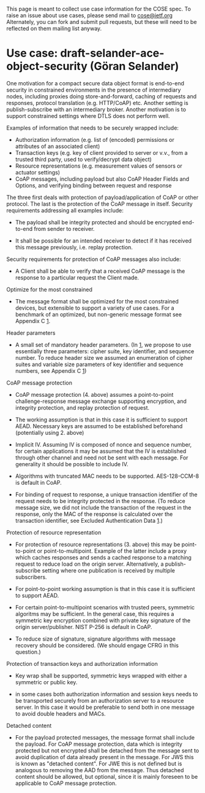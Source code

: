 This page is meant to collect use case information for the COSE spec.
To raise an issue about use cases, please send mail to [cose@ietf.org](mailto:cose@ietf.org?Subject=Use%20cases)
Alternately, you can fork and submit pull requests, but these will need to be reflected on them mailing list anyway.

# Use case: draft-selander-ace-object-security (Göran Selander)

One motivation for a compact secure data object format is end-to-end security in constrained environments in the presence of intermediary nodes, including proxies doing store-and-forward, caching of requests and responses, protocol translation (e.g. HTTP/CoAP) etc. Another setting is publish-subscribe with an intermediary broker. Another motivation is to support constrained settings where DTLS does not perform well.

Examples of information that needs to be securely wrapped include:

 *   Authorization information (e.g. list of (encoded) permissions or attributes of an associated client)
 *    Transaction keys (e.g. key of client provided to server or v.v., from a trusted third party, used to verify/decrypt data object)
 *   Resource representations (e.g. measurement values of sensors or actuator settings)
 *   CoAP messages, including payload but also CoAP Header Fields and Options, and verifying binding between request and response

The three first deals with protection of payload/application of CoAP or other protocol. The last is the protection of the CoAP message in itself. Security requirements addressing all examples include:

   * The payload shall be integrity protected and should be encrypted end-to-end from sender to receiver.

   * It shall be possible for an intended receiver to detect if it has received this message previously, i.e. replay protection.

Security requirements for protection of CoAP messages also include:

   * A Client shall be able to verify that a received CoAP message is the response to a particular request the Client made.


Optimize for the most constrained

   * The message format shall be optimized for the most constrained devices, but extensible to support a variety of use cases. For a benchmark of an optimized, but non-generic message format see Appendix C [1].

Header parameters

   * A small set of mandatory header parameters. (In [1], we propose to use essentially three parameters: cipher suite, key identifier, and sequence number. To reduce header size we assumed an enumeration of cipher suites and variable size parameters of key identifier and sequence numbers, see Appendix C [1])


CoAP message protection

   * CoAP message protection (4. above) assumes a point-to-point challenge-response message exchange supporting encryption, and integrity protection, and replay protection of request.

   * The working assumption is that in this case it is sufficient to support AEAD. Necessary keys are assumed to be established beforehand (potentially using 2. above)

   * Implicit IV. Assuming IV is composed of nonce and sequence number, for certain applications it may be assumed that the IV is established through other channel and need not be sent with each message. For generality it should be possible to include IV.

   * Algorithms with truncated MAC needs to be supported. AES-128-CCM-8 is default in CoAP.

   * For binding of request to response, a unique transaction identifier of the request needs to be integrity protected in the response. (To reduce message size, we did not include the transaction of the request in the response, only the MAC of the response is calculated over the transaction identifier, see Excluded Authentication Data [1].)


Protection of resource representation

   * For protection of resource representations (3. above) this may be point-to-point or point-to-multipoint. Example of the latter include a proxy which caches responses and sends a cached response to a matching request to reduce load on the origin server. Alternatively, a publish-subscribe setting where one publication is received by multiple subscribers.

   * For point-to-point working assumption is that in this case it is sufficient to support AEAD.
   * For certain point-to-multipoint scenarios with trusted peers, symmetric algoritms may be sufficient. In the general case, this requires a symmetric key encryption combined with private key signature of the origin server/publisher.  NIST P-256 is default in CoAP.

   * To reduce size of signature, signature algorithms with message recovery should be considered. (We should engage CFRG in this question.)


Protection of transaction keys and authorization information

   * Key wrap shall be supported, symmetric keys wrapped with either a symmetric or public key.

   * in some cases both authorization information and session keys needs to be transported securely from an authorization server to a resource server. In this case it would be preferable to send both in one message to avoid double headers and MACs.


Detached content

   * For the payload protected messages, the message format shall include the payload. For CoAP message protection, data which is integrity protected but not encrypted shall be detached from the message sent to avoid duplication of data already present in the message. For JWS this is known as "detached content". For JWE this is not defined but is analogous to removing the AAD from the message. Thus detached content should be allowed, but optional, since it is mainly foreseen to be applicable to CoAP message protection.


[1]: https://tools.ietf.org/html/draft-selander-ace-object-security
